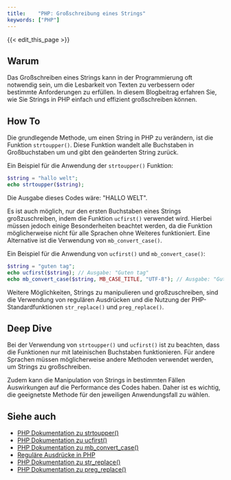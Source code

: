 ```yaml
---
title:    "PHP: Großschreibung eines Strings"
keywords: ["PHP"]
---
```


{{< edit_this_page >}}

## Warum

Das Großschreiben eines Strings kann in der Programmierung oft notwendig sein, um die Lesbarkeit von Texten zu verbessern oder bestimmte Anforderungen zu erfüllen. In diesem Blogbeitrag erfahren Sie, wie Sie Strings in PHP einfach und effizient großschreiben können.

## How To

Die grundlegende Methode, um einen String in PHP zu verändern, ist die Funktion `strtoupper()`. Diese Funktion wandelt alle Buchstaben in Großbuchstaben um und gibt den geänderten String zurück.

Ein Beispiel für die Anwendung der `strtoupper()` Funktion:

```PHP
$string = "hallo welt";
echo strtoupper($string);
```

Die Ausgabe dieses Codes wäre: "HALLO WELT". 

Es ist auch möglich, nur den ersten Buchstaben eines Strings großzuschreiben, indem die Funktion `ucfirst()` verwendet wird. Hierbei müssen jedoch einige Besonderheiten beachtet werden, da die Funktion möglicherweise nicht für alle Sprachen ohne Weiteres funktioniert. Eine Alternative ist die Verwendung von `mb_convert_case()`.

Ein Beispiel für die Anwendung von `ucfirst()` und `mb_convert_case()`:

```PHP
$string = "guten tag";
echo ucfirst($string); // Ausgabe: "Guten tag"
echo mb_convert_case($string, MB_CASE_TITLE, "UTF-8"); // Ausgabe: "Guten Tag"
```

Weitere Möglichkeiten, Strings zu manipulieren und großzuschreiben, sind die Verwendung von regulären Ausdrücken und die Nutzung der PHP-Standardfunktionen `str_replace()` und `preg_replace()`.

## Deep Dive

Bei der Verwendung von `strtoupper()` und `ucfirst()` ist zu beachten, dass die Funktionen nur mit lateinischen Buchstaben funktionieren. Für andere Sprachen müssen möglicherweise andere Methoden verwendet werden, um Strings zu großschreiben.

Zudem kann die Manipulation von Strings in bestimmten Fällen Auswirkungen auf die Performance des Codes haben. Daher ist es wichtig, die geeignetste Methode für den jeweiligen Anwendungsfall zu wählen.

## Siehe auch

- [PHP Dokumentation zu strtoupper()](https://www.php.net/manual/en/function.strtoupper.php)
- [PHP Dokumentation zu ucfirst()](https://www.php.net/manual/en/function.ucfirst.php)
- [PHP Dokumentation zu mb_convert_case()](https://www.php.net/manual/en/function.mb-convert-case.php)
- [Reguläre Ausdrücke in PHP](https://www.php.net/manual/en/reference.pcre.pattern.syntax.php)
- [PHP Dokumentation zu str_replace()](https://www.php.net/manual/en/function.str-replace.php)
- [PHP Dokumentation zu preg_replace()](https://www.php.net/manual/en/function.preg-replace.php)